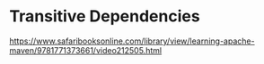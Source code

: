 # Transitive Dependencies

https://www.safaribooksonline.com/library/view/learning-apache-maven/9781771373661/video212505.html
